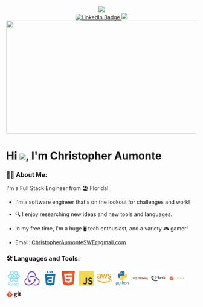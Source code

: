 <div id="header" align="center">
  <img src="https://media.giphy.com/media/M9gbBd9nbDrOTu1Mqx/giphy.gif" width="100"/>
  <div id="badges">
  <a href="https://www.linkedin.com/in/christopher-aumonte">
    <img src="https://img.shields.io/badge/LinkedIn-blue?style=for-the-badge&logo=linkedin&logoColor=white" alt="LinkedIn Badge"/>
  </a>
    <a href='https://www.christopheraumonte.com/'>
      <img src='https://img.shields.io/badge/Portfolio-red?style=for-the-badge'/>
    </a>
  </div>
</div>

<div align="center">
  <img src="https://media.giphy.com/media/dWesBcTLavkZuG35MI/giphy.gif" width="600" height="300"/>
</div>

# Hi <img src="https://media.giphy.com/media/hvRJCLFzcasrR4ia7z/giphy.gif" width="30px"/>, I'm Christopher Aumonte

### 👨‍💻 About Me:

I'm a Full Stack Engineer from 🏖️ Florida!

- I'm a software engineer that's on the lookout for challenges and work!
  
- 🔍 I enjoy researching new ideas and new tools and languages.

- In my free time, I'm a huge 🖥️ tech enthusiast, and a variety 🎮 gamer!

- Email: ChristopherAumonteSWE@gmail.com

### 🛠️ Languages and Tools:
<div>
  <img src="https://github.com/devicons/devicon/blob/master/icons/react/react-original-wordmark.svg" title="React" alt="React" width="40" height="40"/>&nbsp;
  <img src="https://github.com/devicons/devicon/blob/master/icons/redux/redux-original.svg" title="Redux" alt="Redux " width="40" height="40"/>&nbsp;
  <img src="https://github.com/devicons/devicon/blob/master/icons/css3/css3-plain-wordmark.svg"  title="CSS3" alt="CSS" width="40" height="40"/>&nbsp;
  <img src="https://github.com/devicons/devicon/blob/master/icons/html5/html5-original.svg" title="HTML5" alt="HTML" width="40" height="40"/>&nbsp;
  <img src="https://github.com/devicons/devicon/blob/master/icons/javascript/javascript-original.svg" title="JavaScript" alt="JavaScript" width="40" height="40"/>&nbsp;
  <img src="https://github.com/devicons/devicon/blob/master/icons/amazonwebservices/amazonwebservices-plain-wordmark.svg" title="AWS" alt="AWS" width="40" height="40"/>&nbsp;
  <img src='https://github.com/devicons/devicon/blob/master/icons/python/python-original-wordmark.svg' title='Python' alt='Python' width='40' height='40'/>&nbsp;
  <img src='https://github.com/devicons/devicon/blob/master/icons/sqlalchemy/sqlalchemy-original-wordmark.svg' title='SQLAlchemy' alt='SQLAlchemy' width='40' height='40'/>&nbsp;
  <img src='https://github.com/devicons/devicon/blob/master/icons/flask/flask-original-wordmark.svg' title='Flask' alt='Flask' width='40' height='40'/>&nbsp;
  <img src='https://github.com/devicons/devicon/blob/master/icons/postman/postman-original-wordmark.svg' title='Postman' alt='Postman' width='40' height='40'/>&nbsp;
  <img src="https://github.com/devicons/devicon/blob/master/icons/git/git-original-wordmark.svg" title="Git" **alt="Git" width="40" height="40"/>
</div>

<!--
**Christopher-Aum/Christopher-Aum** is a ✨ _special_ ✨ repository because its `README.md` (this file) appears on your GitHub profile.

Here are some ideas to get you started:

- 🔭 I’m currently working on ...
- 🌱 I’m currently learning ...
- 👯 I’m looking to collaborate on ...
- 🤔 I’m looking for help with ...
- 💬 Ask me about ...
- 📫 How to reach me: ...
- 😄 Pronouns: ..
- ⚡ Fun fact: ...
-->
